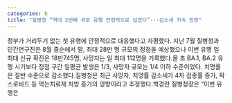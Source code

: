 ```yaml
---
categories: b
title: "질병청 “역대 2번째 규모 유행 안정적으로 넘겼다”···감소세 지속 전망"
---
```

정부가 거리두기 없는 첫 유행에 안정적으로 대응했다고 자평했다. 지난 7월 질병청과 민간연구진은 8월 중순에서 말, 최대 28만 명 규모의 정점을 예상했으나 이번 유행 일 최대 신규 확진은 18만745명, 사망자는 일 최대 112명을 기록했다.올 초 BA.1, BA.2 유행 시기보다 정점 구간 일평균 발생은 1/3, 사망자 규모는 1/4 이하 수준이었다. 치명률은 절반 수준으로 감소했다.질병청은 최근 사망자, 치명률 감소세가 4차 접종률 증가, 팍스로비드 등 먹는치료제 처방 증가의 영향이라고 추정했다.백경란 질병청장은 “이번 유행은